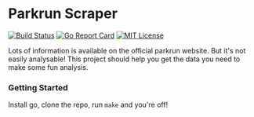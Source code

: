# Parkrun Scraper

[![Build Status](https://travis-ci.org/burythehammer/parkrun-scrape.svg?branch=master)](https://travis-ci.org/burythehammer/parkrun-scrape) 
[![Go Report Card](https://goreportcard.com/badge/github.com/burythehammer/parkrun-scrape)](https://goreportcard.com/report/github.com/burythehammer/parkrun-scrape)
[![MIT License](http://img.shields.io/badge/license-MIT-blue.svg?style=flat)](LICENSE)


Lots of information is available on the official parkrun website. But it's not easily analysable! This project should help you get the data you need to make some fun analysis.

### Getting Started

Install go, clone the repo, run `make` and you're off!
